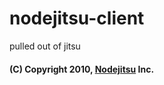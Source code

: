 # nodejitsu-client

pulled out of jitsu

#### (C) Copyright 2010, [Nodejitsu](http://nodejitsu.com) Inc.
